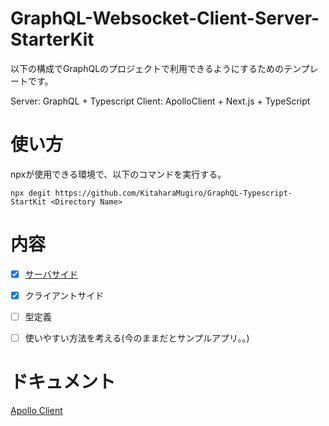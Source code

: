 # GraphQL-Websocket-Client-Server-StarterKit
以下の構成でGraphQLのプロジェクトで利用できるようにするためのテンプレートです。

Server: GraphQL + Typescript
Client: ApolloClient + Next.js + TypeScript

# 使い方
npxが使用できる環境で、以下のコマンドを実行する。

```
npx degit https://github.com/KitaharaMugiro/GraphQL-Typescript-StartKit <Directory Name>
```

# 内容
- [x] [サーバサイド](https://github.com/KitaharaMugiro/GraphQL-Typescript-StartKit)
- [x] クライアントサイド
- [ ] 型定義
- [ ] 使いやすい方法を考える(今のままだとサンプルアプリ。。)


# ドキュメント

[Apollo Client](https://www.apollographql.com/docs/react/get-started/)
